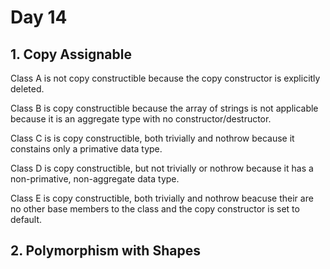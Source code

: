 # Day 14

## 1. Copy Assignable
Class A is not copy constructible because the copy constructor is explicitly deleted.

Class B is copy constructible because the array of strings is not applicable because it is an aggregate type with no constructor/destructor.

Class C is is copy constructible, both trivially and nothrow because it constains only a primative data type.

Class D is copy constructible, but not trivially or nothrow because it has a non-primative, non-aggregate data type.

Class E is copy constructible, both trivially and nothrow beacuse their are no other base members to the class and the copy constructor is set to default.


## 2. Polymorphism with Shapes

